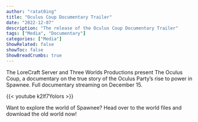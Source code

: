 ```yaml
---
author: "ratat0ing"
title: "Oculus Coup Documentary Trailer"
date: "2022-12-07"
description: "The release of the Oculus Coup Documentary Trailer"
tags: ["Media", "Documentary"]
categories: ["Media"]
ShowRelated: false
showToc: false
ShowBreadCrumbs: true
---
```


The LoreCraft Server and Three Worlds Productions present The Oculus Coup, a documentary on the true story of the Oculus Party’s rise to power in Spawnee. Full documentary streaming on December 15.

{{< youtube k2lf7Yolors >}}

Want to explore the world of Spawnee? Head over to the world files and download the old world now!
